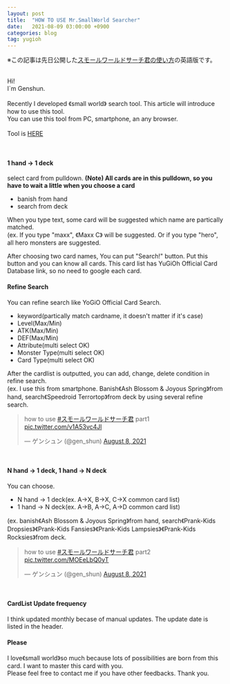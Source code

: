 ```yaml
---
layout: post
title:  "HOW TO USE Mr.SmallWorld Searcher"
date:   2021-08-09 03:00:00 +0900
categories: blog
tag: yugioh
---
```


※この記事は先日公開した[スモールワールドサーチ君の使い方](https://genshun9.github.io/blog/2021/07/26/small-world.html)の英語版です。<br/><br/>

Hi!<br/>
I`m Genshun.<br/><br/>
Recently I developed 《small world》 search tool. This article will introduce how to use this tool.<br/>
You can use this tool from PC, smartphone, an any browser.<br/><br/>
Tool is [HERE](https://storage.googleapis.com/small_world_search/index.html)

<br/>

#### 1 hand → 1 deck

select card from pulldown. <b>(Note) All cards are in this pulldown, so you have to wait a little when you choose a card</b><br/>
- banish from hand
- search from deck<br/>

When you type text, some card will be suggested which name are partically matched.<br/>
(ex. If you type "maxx", 《Maxx C》 will be suggested. Or if you type "hero", all hero monsters are suggested.<br/>

After choosing two card names, You can put "Search!" button. Put this button and you can know all cards. This card list has YuGiOh Official Card Database link, so no need to google each card.<br/>

#### Refine Search

You can refine search like YoGiO Official Card Search.
- keyword(partically match cardname, it doesn't matter if it's case)
- Level(Max/Min)
- ATK(Max/Min)
- DEF(Max/Min)
- Attribute(multi select OK)
- Monster Type(multi select OK)
- Card Type(multi select OK)

After the cardlist is outputted, you can add, change, delete condition in refine search.<br/>
(ex. I use this from smartphone. Banish《Ash Blossom & Joyous Spring》from hand, search《Speedroid Terrortop》from deck by using several refine search.

<blockquote class="twitter-tweet"><p lang="en" dir="ltr">how to use <a href="https://twitter.com/hashtag/%E3%82%B9%E3%83%A2%E3%83%BC%E3%83%AB%E3%83%AF%E3%83%BC%E3%83%AB%E3%83%89%E3%82%B5%E3%83%BC%E3%83%81%E5%90%9B?src=hash&amp;ref_src=twsrc%5Etfw">#スモールワールドサーチ君</a> part1 <a href="https://t.co/v1A53vc4Jl">pic.twitter.com/v1A53vc4Jl</a></p>&mdash; ゲンシュン (@gen_shun) <a href="https://twitter.com/gen_shun/status/1424430165174611970?ref_src=twsrc%5Etfw">August 8, 2021</a></blockquote> <script async src="https://platform.twitter.com/widgets.js" charset="utf-8"></script>

<br/>

#### N hand → 1 deck, 1 hand → N deck

You can choose.
- N hand → 1 deck(ex. A→X, B→X, C→X common card list)
- 1 hand → N deck(ex. A→B, A→C, A→D common card list)

(ex. banish《Ash Blossom & Joyous Spring》from hand, search《Prank-Kids Dropsies》《Prank-Kids Fansies》《Prank-Kids Lampsies》《Prank-Kids Rocksies》from deck.

<blockquote class="twitter-tweet"><p lang="en" dir="ltr">how to use <a href="https://twitter.com/hashtag/%E3%82%B9%E3%83%A2%E3%83%BC%E3%83%AB%E3%83%AF%E3%83%BC%E3%83%AB%E3%83%89%E3%82%B5%E3%83%BC%E3%83%81%E5%90%9B?src=hash&amp;ref_src=twsrc%5Etfw">#スモールワールドサーチ君</a> part2 <a href="https://t.co/MOEeLbQ0yT">pic.twitter.com/MOEeLbQ0yT</a></p>&mdash; ゲンシュン (@gen_shun) <a href="https://twitter.com/gen_shun/status/1424430315871764486?ref_src=twsrc%5Etfw">August 8, 2021</a></blockquote> <script async src="https://platform.twitter.com/widgets.js" charset="utf-8"></script>

<br/>

#### CardList Update frequency

I think updated monthly becase of manual updates. The update date is listed in the header.
<br/>

#### Please

I love《small world》so much because lots of possibilities are born from this card. I want to master this card with you.<br/>
Please feel free to contact me if you have other feedbacks. Thank you.

